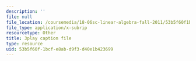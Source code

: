 ```yaml
---
description: ''
file: null
file_location: /coursemedia/18-06sc-linear-algebra-fall-2011/53b5f60f1bcfe8abd9f3d40e1b423699_IZqwi0wJovM.srt
file_type: application/x-subrip
resourcetype: Other
title: 3play caption file
type: resource
uid: 53b5f60f-1bcf-e8ab-d9f3-d40e1b423699
---
```

